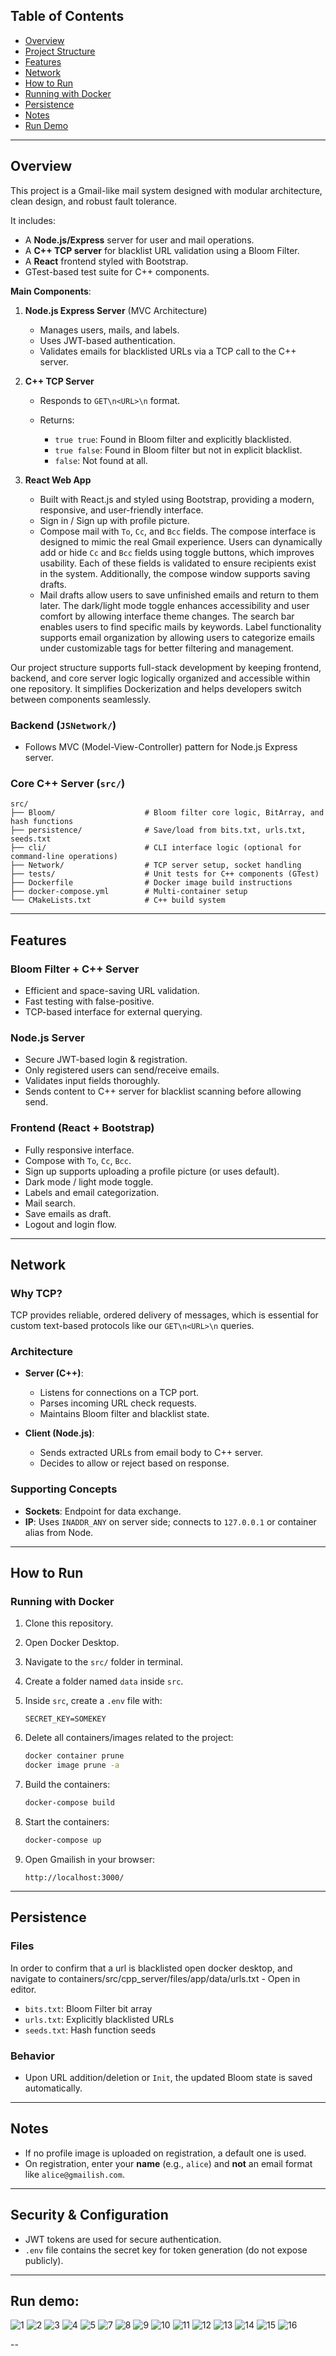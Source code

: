 ## Table of Contents

* [Overview](#overview)
* [Project Structure](#project-structure)
* [Features](#features)
* [Network](#network)
* [How to Run](#how-to-run)
* [Running with Docker](#running-with-docker)
* [Persistence](#persistence)
* [Notes](#notes)
* [Run Demo](#rundemo)

---

## Overview

This project is a Gmail-like mail system designed with modular architecture, clean design, and robust fault tolerance.

It includes:

* A **Node.js/Express** server for user and mail operations.
* A **C++ TCP server** for blacklist URL validation using a Bloom Filter.
* A **React** frontend styled with Bootstrap.
* GTest-based test suite for C++ components.

**Main Components**:

1. **Node.js Express Server** (MVC Architecture)

   * Manages users, mails, and labels.
   * Uses JWT-based authentication.
   * Validates emails for blacklisted URLs via a TCP call to the C++ server.

2. **C++ TCP Server**

   * Responds to `GET\n<URL>\n` format.
   * Returns:

     * `true true`: Found in Bloom filter and explicitly blacklisted.
     * `true false`: Found in Bloom filter but not in explicit blacklist.
     * `false`: Not found at all.

3. **React Web App**

   * Built with React.js and styled using Bootstrap, providing a modern, responsive, and user-friendly interface.
   * Sign in / Sign up with profile picture.
   * Compose mail with `To`, `Cc`, and `Bcc` fields. The compose interface is designed to mimic the real Gmail experience. Users can dynamically add or hide `Cc` and `Bcc` fields using toggle buttons, which improves usability. Each of these fields is validated to ensure recipients exist in the system. Additionally, the compose window supports saving drafts.
   * Mail drafts allow users to save unfinished emails and return to them later. The dark/light mode toggle enhances accessibility and user comfort by allowing interface theme changes. The search bar enables users to find specific mails by keywords. Label functionality supports email organization by allowing users to categorize emails under customizable tags for better filtering and management.


Our project structure supports full-stack development by keeping frontend, backend, and core server logic logically organized and accessible within one repository. It simplifies Dockerization and helps developers switch between components seamlessly.

### Backend (`JSNetwork/`)

* Follows MVC (Model-View-Controller) pattern for Node.js Express server.

### Core C++ Server (`src/`)

```
src/
├── Bloom/                    # Bloom filter core logic, BitArray, and hash functions
├── persistence/              # Save/load from bits.txt, urls.txt, seeds.txt
├── cli/                      # CLI interface logic (optional for command-line operations)
├── Network/                  # TCP server setup, socket handling
├── tests/                    # Unit tests for C++ components (GTest)
├── Dockerfile                # Docker image build instructions
├── docker-compose.yml        # Multi-container setup
└── CMakeLists.txt            # C++ build system
```

---

## Features

### Bloom Filter + C++ Server

* Efficient and space-saving URL validation.
* Fast testing with false-positive.
* TCP-based interface for external querying.

### Node.js Server

* Secure JWT-based login & registration.
* Only registered users can send/receive emails.
* Validates input fields thoroughly.
* Sends content to C++ server for blacklist scanning before allowing send.

### Frontend (React + Bootstrap)

* Fully responsive interface.
* Compose with `To`, `Cc`, `Bcc`.
* Sign up supports uploading a profile picture (or uses default).
* Dark mode / light mode toggle.
* Labels and email categorization.
* Mail search.
* Save emails as draft.
* Logout and login flow.

---

## Network

### Why TCP?

TCP provides reliable, ordered delivery of messages, which is essential for custom text-based protocols like our `GET\n<URL>\n` queries.

### Architecture

* **Server (C++)**:

  * Listens for connections on a TCP port.
  * Parses incoming URL check requests.
  * Maintains Bloom filter and blacklist state.

* **Client (Node.js)**:

  * Sends extracted URLs from email body to C++ server.
  * Decides to allow or reject based on response.

### Supporting Concepts

* **Sockets**: Endpoint for data exchange.
* **IP**: Uses `INADDR_ANY` on server side; connects to `127.0.0.1` or container alias from Node.

---

## How to Run

### Running with Docker

1. Clone this repository.
2. Open Docker Desktop.
3. Navigate to the `src/` folder in terminal.
4. Create a folder named `data` inside `src`.
5. Inside `src`, create a `.env` file with:

   ```env
   SECRET_KEY=SOMEKEY
   ```
6. Delete all containers/images related to the project:

   ```bash
   docker container prune
   docker image prune -a
   ```
7. Build the containers:

   ```bash
   docker-compose build
   ```
8. Start the containers:

   ```bash
   docker-compose up
   ```
9. Open Gmailish in your browser:

   ```
   http://localhost:3000/
   ```

---

## Persistence

### Files

In order to confirm that a url is blacklisted open docker desktop, and navigate to containers/src/cpp_server/files/app/data/urls.txt - Open in editor.
* `bits.txt`: Bloom Filter bit array
* `urls.txt`: Explicitly blacklisted URLs
* `seeds.txt`: Hash function seeds

### Behavior

* Upon URL addition/deletion or `Init`, the updated Bloom state is saved automatically.

---

## Notes

* If no profile image is uploaded on registration, a default one is used.
* On registration, enter your **name** (e.g., `alice`) and **not** an email format like `alice@gmailish.com`.

---

## Security & Configuration

* JWT tokens are used for secure authentication.
* `.env` file contains the secret key for token generation (do not expose publicly).

---

## Run demo:
![1](https://github.com/user-attachments/assets/dcd994ef-0385-464f-b897-489c2a5191cc)
![2](https://github.com/user-attachments/assets/f903ca05-dcd0-4677-b991-c3c656c229f0)
![3](https://github.com/user-attachments/assets/f599f14f-51bc-4c55-89cb-45dfa7f65ee1)
![4](https://github.com/user-attachments/assets/aebc39ba-89b2-43e7-b086-f34a6aa96908)
![5](https://github.com/user-attachments/assets/343d3385-3dcb-4566-8bfd-428029d3f95e)
![7](https://github.com/user-attachments/assets/2d2cbc7a-3953-4ddf-b0e4-f2d4331e2e81)
![8](https://github.com/user-attachments/assets/aa96e0a5-0650-4c67-a95e-7445ee0f179d)
![9](https://github.com/user-attachments/assets/9373b172-5755-4413-814a-f81d8ecd9bb2)
![10](https://github.com/user-attachments/assets/16c6616b-6c24-43c8-a1e0-548f70ebad49)
![11](https://github.com/user-attachments/assets/f7c85406-b4e2-4eea-befe-a0f1adef55cc)
![12](https://github.com/user-attachments/assets/9cdd9c03-b563-4b8b-a78f-ca51df463914)
![13](https://github.com/user-attachments/assets/9ebecd3e-6bc4-4dbf-9d08-07b7c9d28a12)
![14](https://github.com/user-attachments/assets/f03540c3-e17b-48e2-a521-e54258301623)
![15](https://github.com/user-attachments/assets/c4817030-38f4-431b-9eb3-5de9c643f79d)
![16](https://github.com/user-attachments/assets/6aa86a64-db44-4dec-bc10-a974255bff9c)

--











